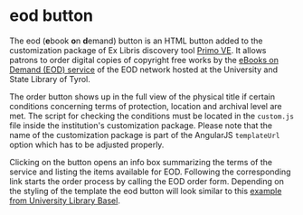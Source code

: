 # eod button
The eod (**e**book **o**n **d**emand) button is an HTML button added to the customization package of Ex Libris discovery tool [Primo VE](https://knowledge.exlibrisgroup.com/Primo/Product_Documentation/020Primo_VE/Primo_VE_(English)/010Getting_Started_with_Primo_VE/005Primo_VE_Overview). It allows patrons to order digital copies of copyright free works by the [eBooks on Demand (EOD) service](https://books2ebooks.eu/) of the EOD network hosted at the University and State Library of Tyrol.

The order button shows up in the full view of the physical title if certain conditions concerning terms of protection, location and archival level are met. The script for checking the conditions must be located in the `custom.js` file inside the institution's customization package. Please note that the name of the customization package is part of the AngularJS `templateUrl` option which has to be adjusted properly.

Clicking on the button opens an info box summarizing the terms of the service and listing the items available for EOD. Following the corresponding link starts the order process by calling the EOD order form. Depending on the styling of the template the eod button will look similar to this [example from University Library Basel](https://basel.swisscovery.org/permalink/41SLSP_UBS/mmbbsj/alma9957024070105504).
